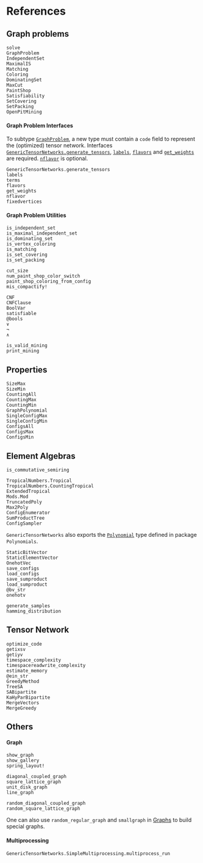# References
## Graph problems
```@docs
solve
GraphProblem
IndependentSet
MaximalIS
Matching
Coloring
DominatingSet
MaxCut
PaintShop
Satisfiability
SetCovering
SetPacking
OpenPitMining
```

#### Graph Problem Interfaces

To subtype [`GraphProblem`](@ref), a new type must contain a `code` field to represent the (optimized) tensor network.
Interfaces [`GenericTensorNetworks.generate_tensors`](@ref), [`labels`](@ref), [`flavors`](@ref) and [`get_weights`](@ref) are required.
[`nflavor`](@ref) is optional.

```@docs
GenericTensorNetworks.generate_tensors
labels
terms
flavors
get_weights
nflavor
fixedvertices
```

#### Graph Problem Utilities
```@docs
is_independent_set
is_maximal_independent_set
is_dominating_set
is_vertex_coloring
is_matching
is_set_covering
is_set_packing

cut_size
num_paint_shop_color_switch
paint_shop_coloring_from_config
mis_compactify!

CNF
CNFClause
BoolVar
satisfiable
@bools
∨
¬
∧

is_valid_mining
print_mining
```

## Properties
```@docs
SizeMax
SizeMin
CountingAll
CountingMax
CountingMin
GraphPolynomial
SingleConfigMax
SingleConfigMin
ConfigsAll
ConfigsMax
ConfigsMin
```

## Element Algebras
```@docs
is_commutative_semiring
```

```@docs
TropicalNumbers.Tropical
TropicalNumbers.CountingTropical
ExtendedTropical
Mods.Mod
TruncatedPoly
Max2Poly
ConfigEnumerator
SumProductTree
ConfigSampler
```

`GenericTensorNetworks` also exports the [`Polynomial`](https://juliamath.github.io/Polynomials.jl/stable/polynomials/polynomial/#Polynomial-2) type defined in package `Polynomials`.

```@docs
StaticBitVector
StaticElementVector
OnehotVec
save_configs
load_configs
save_sumproduct
load_sumproduct
@bv_str
onehotv

generate_samples
hamming_distribution
```

## Tensor Network
```@docs
optimize_code
getixsv
getiyv
timespace_complexity
timespacereadwrite_complexity
estimate_memory
@ein_str
GreedyMethod
TreeSA
SABipartite
KaHyParBipartite
MergeVectors
MergeGreedy
```

## Others
#### Graph
```@docs
show_graph
show_gallery
spring_layout!

diagonal_coupled_graph
square_lattice_graph
unit_disk_graph
line_graph

random_diagonal_coupled_graph
random_square_lattice_graph
```

One can also use `random_regular_graph` and `smallgraph` in [Graphs](https://github.com/JuliaGraphs/Graphs.jl) to build special graphs.

#### Multiprocessing
```@docs
GenericTensorNetworks.SimpleMultiprocessing.multiprocess_run
```